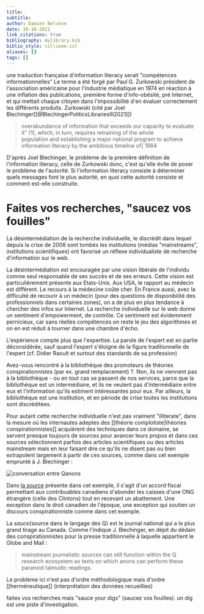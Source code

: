 ```yaml
---
title: 
subtitle:
author: Damien Belvèze
date: 30-10-2021
link_citations: true
bibliography: mylibrary.bib
biblio_style: csl\ieee.csl
aliases: []
tags: []
---
```


une traduction française d'information literacy serait "compétences informationnelles"
Le terme a été forgé par Paul G. Zurkowski président de l'association américaine pour l'industrie médiatique en 1974 en réaction à une inflation des publications, première forme d'info-obésité, pré Internet, et qui mettait chaque citoyen dans l'impossibilité d'en évaluer correctement les différents produits. Zurkowski (cité par Joel Blechinger[[@BlechingerPoliticsLibrariesIII2021]])

>overabundance of information that exceeds our capacity to evaluate it” (1), which, in turn, requires retraining of the whole  
population  and  establishing a major national program to achieve information literacy by  the ambitious timeline of] 1984

D'après Joel Blechinger, le problème de la première définition de l'information literacy, celle de Zurkowski donc, c'est qu'elle évite de poser le problème de l'autorité. Si l'information literacy consiste à déterminer quels messages font le plus autorité, en quoi cette autorité consiste et comment est-elle construite. 

# Faites vos recherches, "saucez vos fouilles"

La désintermédiation de la recherche individuelle, le discrédit dans lequel depuis la crise de 2008 sont tombés les institutions (médias "mainstreams", institutions scientifiques) ont favorisé un réflexe individualiste de recherche d'information sur le web. 

La désintermédiation est encouragée par une vision libérale de l'individu comme seul responsable de ses succès et de ses erreurs. Cette vision est particulièrement présente aux Etats-Unis.
Aux USA, le rapport au médecin est différent. Le recours à la médecine coûte cher. En France aussi, avec la difficulté de recourir à un médecin (pour des questions de disponibilité des professionnels dans certaines zones), on a de plus en plus tendance à chercher des infos sur Internet. La recherche individuelle sur le web donne un sentiment d'empowerment, de contrôle. Ce sentiment est évidemment pernicieux, car sans réelles compétences on reste le jeu des algorithmes et on en est réduit à tourner dans une chambre d'écho.


L'expérience compte plus que l'expertise. La parole de l'expert est en partie déconsidérée, sauf quand l'expert s'éloigne de la figure traditionnelle de l'expert (cf. Didier Raoult et surtout des standards de sa profession)

Avez-vous rencontré à la bibliothèque des promoteurs de théories conspirationnistes (par ex. grand remplacement) ?. Non, ils ne viennent pas à la bibliothèque - ou en tout cas se passent de nos services, parce que la bibliothèque est un intermédiaire, et ils ne veulent pas d'intermédiaire entre eux et l'information qu'ils estiment intéressantes pour eux. Par ailleurs, la bibliothèque est une institution, et en période de crise toutes les institutions sont discréditées.

Pour autant cette recherche individuelle n'est pas vraiment "illiterate", dans la mesure où les internautes adeptes des [[théorie complotiste|théories conspirationnistes]] acquièrent des techniques dans ce domaine, se servent presque toujours de sources pour avancer leurs propos et dans ces sources sélectionnent parfois des articles scientifiques ou des articles mainstream mais en leur faisant dire ce qu'ils ne disent pas ou bien extrapolent largement à partir de ces sources, comme dans cet exemple emprunté à J. Blechinger : 

![conversation entre Qanons](qanon_sauce.png)

Dans [la source](https://www.theglobeandmail.com/news/politics/ottawa-gives-bill-clinton-foundation-special-designation/article4348910/) présente dans cet exemple, il s'agit d'un accord fiscal permettant aux contribuables canadiens d'abonder les caisses d'une ONG étrangère (celle des Clintons) tout en recevant un abattement. Une exception dans le droit canadien de l'époque, une exception qui soutien un discours conspirationniste comme dans cet exemple. 

La *sauce*(source dans le langage des Q) est le journal national qui a le plus grand tirage au Canada. Comme l'indique J. Blechinger, en dépit du dédain des conspirationnistes pour la presse traditionnelle à laquelle appartient le Globe and Mail : 

>mainstream journalistic sources can still function within the Q research ecosystem as texts on which anons can perform these paranoid talmudic readings.

Le problème ici n'est pas d'ordre méthodologique mais d'ordre [[herméneutique]] (interprétation des données recueillies)

faites vos recherches mais "sauce your digs" (saucez vos fouilles). un dig est une piste d'investigation. 




